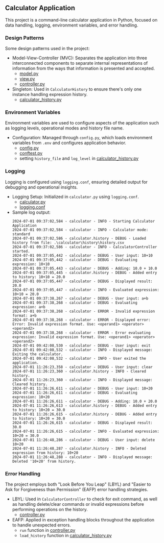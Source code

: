 ## Calculator Application
This project is a command-line calculator application in Python, focused on data handling, logging, environment variables, and error handling.

### Design Patterns
Some design patterns used in the project:

- Model-View-Controller (MVC): Separates the application into three interconnected components to separate internal representations of information from the ways that information is presented and accepted.
    - [model.py](https://github.com/dhanesh-kh/calculator-midterm/blob/master/model.py)
    - [view.py](https://github.com/dhanesh-kh/calculator-midterm/blob/master/view.py)
    - [controller.py](https://github.com/dhanesh-kh/calculator-midterm/blob/master/controller.py)
- Singleton: Used in `CalculatorHistory` to ensure there's only one instance handling expression history.
    - [calculator_history.py](https://github.com/dhanesh-kh/calculator-midterm/blob/master/history/calculator_history.py)

### Environment Variables
Environment variables are used to configure aspects of the application such as logging levels, operational modes and history file name.

- Configuration: Managed through `config.py`, which loads environment variables from `.env` and configures application behavior.
    - [config.py](https://github.com/dhanesh-kh/calculator-midterm/blob/master/config.py)
    - [conftest.py](https://github.com/dhanesh-kh/calculator-midterm/blob/master/tests/conftest.py)
    - setting `history_file` and `log_level` in [calculator_history.py](https://github.com/dhanesh-kh/calculator-midterm/blob/master/history/calculator_history.py)

### Logging
Logging is configured using `logging.conf`, ensuring detailed output for debugging and operational insights.

- Logging Setup: Initialized in `calculator.py` using `logging.conf`. 
    - [calculator.py](https://github.com/dhanesh-kh/calculator-midterm/blob/master/calculator.py)
    - [logging.conf](https://github.com/dhanesh-kh/calculator-midterm/blob/master/logging.conf)
- Sample log output:
    ```
    2024-07-01 09:37:02,584 - calculator - INFO - Starting Calculator Application
    2024-07-01 09:37:02,584 - calculator - INFO - Calculator mode: standard
    2024-07-01 09:37:02,586 - calculator.history - DEBUG - Loaded history from file: .\calculator\history\history.csv
    2024-07-01 09:37:02,586 - calculator - INFO - CalculatorController started.
    2024-07-01 09:37:05,442 - calculator - DEBUG - User input: 10+10
    2024-07-01 09:37:05,442 - calculator - DEBUG - Evaluating expression: 10+10
    2024-07-01 09:37:05,443 - calculator - DEBUG - Adding: 10.0 + 10.0
    2024-07-01 09:37:05,445 - calculator.history - DEBUG - Added entry to history: 10+10 = 20.0
    2024-07-01 09:37:05,447 - calculator - DEBUG - Displayed result: 20.0
    2024-07-01 09:37:05,447 - calculator - INFO - Evaluated expression: 10+10 = 20.0
    2024-07-01 09:37:38,267 - calculator - DEBUG - User input: a+b
    2024-07-01 09:37:38,268 - calculator - DEBUG - Evaluating expression: a+b
    2024-07-01 09:37:38,268 - calculator - ERROR - Invalid expression format: a+b
    2024-07-01 09:37:38,268 - calculator - ERROR - Displayed error: Error: Invalid expression format. Use: <operand1> <operator> <operand2>
    2024-07-01 09:37:38,268 - calculator - ERROR - Error evaluating expression: Invalid expression format. Use: <operand1> <operator> <operand2>
    2024-07-01 09:42:08,530 - calculator - DEBUG - User input: exit
    2024-07-01 09:42:08,532 - calculator - INFO - Displayed message: Exiting the calculator.
    2024-07-01 09:42:08,532 - calculator - INFO - User exited the application.
    2024-07-01 11:26:23,358 - calculator - DEBUG - User input: clear
    2024-07-01 11:26:23,360 - calculator.history - INFO - Cleared history.
    2024-07-01 11:26:23,360 - calculator - INFO - Displayed message: Cleared history.
    2024-07-01 11:26:26,611 - calculator - DEBUG - User input: 10+20
    2024-07-01 11:26:26,611 - calculator - DEBUG - Evaluating expression: 10+20
    2024-07-01 11:26:26,611 - calculator - DEBUG - Adding: 10.0 + 20.0
    2024-07-01 11:26:26,613 - calculator.history - DEBUG - Added entry to history: 10+20 = 30.0
    2024-07-01 11:26:26,615 - calculator.history - DEBUG - Added entry to history: 10+20 = 30.0
    2024-07-01 11:26:26,615 - calculator - DEBUG - Displayed result: 30.0
    2024-07-01 11:26:26,615 - calculator - INFO - Evaluated expression: 10+20 = 30.0
    2024-07-01 11:26:48,286 - calculator - DEBUG - User input: delete 10+20
    2024-07-01 11:26:48,287 - calculator.history - INFO - Deleted expression from history: 10+20
    2024-07-01 11:26:48,288 - calculator - INFO - Displayed message: Deleted '10+20' from history.
    ```

### Error Handling
The project employs both "Look Before You Leap" (LBYL) and "Easier to Ask for Forgiveness than Permission" (EAFP) error handling strategies.

* LBYL: Used in `CalculatorController` to check for exit command, as well as handling delete/clear commands or invalid expressions before performing operations on the history.
    - [controller.py](https://github.com/dhanesh-kh/calculator-midterm/blob/master/controller.py)
* EAFP: Applied in exception handling blocks throughout the application to handle unexpected errors.
    - `run` function in [controller.py](https://github.com/dhanesh-kh/calculator-midterm/blob/master/controller.py)
    - `load_history` function in [calculator_history.py](https://github.com/dhanesh-kh/calculator-midterm/blob/master/history/calculator_history.py)